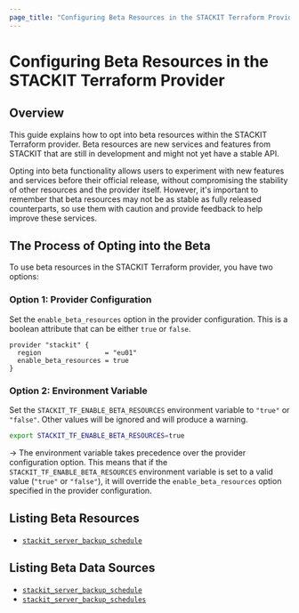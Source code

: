 ```yaml
---
page_title: "Configuring Beta Resources in the STACKIT Terraform Provider"
---
```

# Configuring Beta Resources in the STACKIT Terraform Provider

## Overview

This guide explains how to opt into beta resources within the STACKIT Terraform provider. Beta resources are new services and features from STACKIT that are still in development and might not yet have a stable API.

Opting into beta functionality allows users to experiment with new features and services before their official release, without compromising the stability of other resources and the provider itself. However, it's important to remember that beta resources may not be as stable as fully released counterparts, so use them with caution and provide feedback to help improve these services.

## The Process of Opting into the Beta

To use beta resources in the STACKIT Terraform provider, you have two options:

### Option 1: Provider Configuration

Set the `enable_beta_resources` option in the provider configuration. This is a boolean attribute that can be either `true` or `false`.

```hcl
provider "stackit" {
  region                = "eu01"
  enable_beta_resources = true
}
```

### Option 2: Environment Variable

Set the `STACKIT_TF_ENABLE_BETA_RESOURCES` environment variable to `"true"` or `"false"`. Other values will be ignored and will produce a warning.

```sh
export STACKIT_TF_ENABLE_BETA_RESOURCES=true
```

-> The environment variable takes precedence over the provider configuration option. This means that if the `STACKIT_TF_ENABLE_BETA_RESOURCES` environment variable is set to a valid value (`"true"` or `"false"`), it will override the `enable_beta_resources` option specified in the provider configuration.

## Listing Beta Resources

- [`stackit_server_backup_schedule`](https://registry.terraform.io/providers/stackitcloud/stackit/latest/docs/resources/server_backup_schedule)

## Listing Beta Data Sources

- [`stackit_server_backup_schedule`](https://registry.terraform.io/providers/stackitcloud/stackit/latest/docs/data-sources/server_backup_schedule)
- [`stackit_server_backup_schedules`](https://registry.terraform.io/providers/stackitcloud/stackit/latest/docs/data-sources/server_backup_schedules)